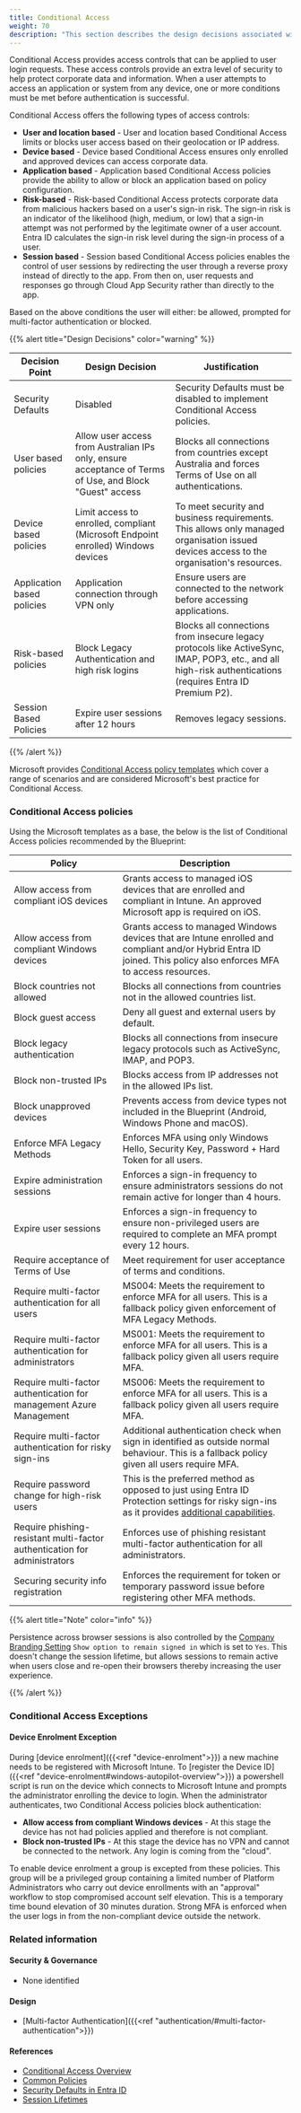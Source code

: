 ```yaml
---
title: Conditional Access
weight: 70
description: "This section describes the design decisions associated with conditional access for system(s) built using ASD's Blueprint for Secure Cloud."
---
```


Conditional Access provides access controls that can be applied to user login requests. These access controls provide an extra level of security to help protect corporate data and information. When a user attempts to access an application or system from any device, one or more conditions must be met before authentication is successful.

Conditional Access offers the following types of access controls:

* **User and location based** - User and location based Conditional Access limits or blocks user access based on their geolocation or IP address.
* **Device based** - Device based Conditional Access ensures only enrolled and approved devices can access corporate data.
* **Application based** - Application based Conditional Access policies provide the ability to allow or block an application based on policy configuration.
* **Risk-based** - Risk-based Conditional Access protects corporate data from malicious hackers based on a user's sign-in risk. The sign-in risk is an indicator of the likelihood (high, medium, or low) that a sign-in attempt was not performed by the legitimate owner of a user account. Entra ID calculates the sign-in risk level during the sign-in process of a user.
* **Session based** - Session based Conditional Access policies enables the control of user sessions by redirecting the user through a reverse proxy instead of directly to the app. From then on, user requests and responses go through Cloud App Security rather than directly to the app.

Based on the above conditions the user will either: be allowed, prompted for multi-factor authentication or blocked.

{{% alert title="Design Decisions" color="warning" %}}

| Decision Point             | Design Decision                                                                                         | Justification                                                                                                                                             |
| -------------------------- | ------------------------------------------------------------------------------------------------------- | --------------------------------------------------------------------------------------------------------------------------------------------------------- |
| Security Defaults          | Disabled                                                                                                | Security Defaults must be disabled to implement Conditional Access policies.                                                                              |
| User based policies        | Allow user access from Australian IPs only, ensure acceptance of Terms of Use, and Block "Guest" access | Blocks all connections from countries except Australia and forces Terms of Use on all authentications.                                                    |
| Device based policies      | Limit access to enrolled, compliant (Microsoft Endpoint enrolled) Windows devices                       | To meet security and business requirements. This allows only managed organisation issued devices access to the organisation's resources.                              |
| Application based policies | Application connection through VPN only                                                                 | Ensure users are connected to the network before accessing applications.                                                                                  |
| Risk-based policies        | Block Legacy Authentication and high risk logins                                                        | Blocks all connections from insecure legacy protocols like ActiveSync, IMAP, POP3, etc., and all high-risk authentications (requires Entra ID Premium P2). |
| Session Based Policies     | Expire user sessions after 12 hours                                                                     | Removes legacy sessions.                                                                                                                                   |

{{% /alert %}}

Microsoft provides [Conditional Access policy templates](https://learn.microsoft.com/entra/identity/conditional-access/concept-conditional-access-policy-common) which cover a range of scenarios and are considered Microsoft's best practice for Conditional Access.

### Conditional Access policies

Using the Microsoft templates as a base, the below is the list of Conditional Access policies recommended by the Blueprint:

| Policy                                                                    | Description                                                                                                                                                                                                                                         |
| ------------------------------------------------------------------------- | --------------------------------------------------------------------------------------------------------------------------------------------------------------------------------------------------------------------------------------------------- |
| Allow access from compliant iOS devices                                   | Grants access to managed iOS devices that are enrolled and compliant in Intune. An approved Microsoft app is required on iOS.                                                                                                                       |
| Allow access from compliant Windows devices                               | Grants access to managed Windows devices that are Intune enrolled and compliant and/or Hybrid Entra ID joined. This policy also enforces MFA to access resources.                                                                                   |
| Block countries not allowed                                               | Blocks all connections from countries not in the allowed countries list.                                                                                                                                                                            |
| Block guest access                                                        | Deny all guest and external users by default.                                                                                                                                                                                                       |
| Block legacy authentication                                               | Blocks all connections from insecure legacy protocols such as ActiveSync, IMAP, and POP3.                                                                                                                                                           |
| Block non-trusted IPs                                                     | Blocks access from IP addresses not in the allowed IPs list.                                                                                                                                                                                        |
| Block unapproved devices                                                  | Prevents access from device types not included in the Blueprint (Android, Windows Phone and macOS).                                                                                                                                                 |
| Enforce MFA Legacy Methods                                                | Enforces MFA using only Windows Hello, Security Key, Password + Hard Token for all users.                                                                                                                                                           |
| Expire administration sessions                                            | Enforces a sign-in frequency to ensure administrators sessions do not remain active for longer than 4 hours.                                                                                                                                        |
| Expire user sessions                                                      | Enforces a sign-in frequency to ensure non-privileged users are required to complete an MFA prompt every 12 hours.                                                                                                                                  |
| Require acceptance of Terms of Use                                        | Meet requirement for user acceptance of terms and conditions.                                                                                                                                                                                       |
| Require multi-factor authentication for all users                         | MS004: Meets the requirement to enforce MFA for all users. This is a fallback policy given enforcement of MFA Legacy Methods.                                                                                                                       |
| Require multi-factor authentication for administrators                    | MS001: Meets the requirement to enforce MFA for all users. This is a fallback policy given all users require MFA.                                                                                                                                   |
| Require multi-factor authentication for management Azure Management       | MS006: Meets the requirement to enforce MFA for all users. This is a fallback policy given all users require MFA.                                                                                                                                   |
| Require multi-factor authentication for risky sign-ins                    | Additional authentication check when sign in identified as outside normal behaviour. This is a fallback policy given all users require MFA.                                                                                                         |
| Require password change for high-risk users                               | This is the preferred method as opposed to just using Entra ID Protection settings for risky sign-ins as it provides [additional capabilities](https://learn.microsoft.com/entra/identity/conditional-access/howto-conditional-access-policy-risk). |
| Require phishing-resistant multi-factor authentication for administrators | Enforces use of phishing resistant multi-factor authentication for all administrators.                                                                                                                                                              |
| Securing security info registration                                       | Enforces the requirement for token or temporary password issue before registering other MFA methods.                                                                                                                                                |

{{% alert title="Note" color="info" %}}

Persistence across browser sessions is also controlled by the [Company Branding Setting](https://learn.microsoft.com/entra/fundamentals/how-to-customize-branding) `Show option to remain signed in` which is set to `Yes`. This doesn't change the session lifetime, but allows sessions to remain active when users close and re-open their browsers thereby increasing the user experience.

{{% /alert %}}

### Conditional Access Exceptions

#### Device Enrolment Exception

During [device enrolment]({{<ref "device-enrolment">}}) a new machine needs to be registered with Microsoft Intune. To [register the Device ID]({{<ref "device-enrolment#windows-autopilot-overview">}}) a powershell script is run on the device which connects to Microsoft Intune and prompts the administrator enrolling the device to login. When the administrator authenticates, two Conditional Access policies block authentication:

* **Allow access from compliant Windows devices** - At this stage the device has not had policies applied and therefore is not compliant.
* **Block non-trusted IPs** - At this stage the device has no VPN and cannot be connected to the network. Any login is coming from the "cloud".

To enable device enrolment a group is excepted from these policies. This group will be a privileged group containing a limited number of Platform Administrators who carry out device enrollments with an "approval" workflow to stop compromised account self elevation. This is a temporary time bound elevation of 30 minutes duration. Strong MFA is enforced when the user logs in from the non-compliant device outside the network.

### Related information

#### Security & Governance

* None identified

#### Design

* [Multi-factor Authentication]({{<ref "authentication/#multi-factor-authentication">}})

#### References

* [Conditional Access Overview](https://learn.microsoft.com/entra/identity/conditional-access/overview)
* [Common Policies](https://learn.microsoft.com/entra/identity/conditional-access/concept-conditional-access-policy-common?tabs=secure-foundation)
* [Security Defaults in Entra ID](https://learn.microsoft.com/entra/fundamentals/security-defaults)
* [Session Lifetimes](https://learn.microsoft.com/entra/identity/conditional-access/howto-conditional-access-session-lifetime)
